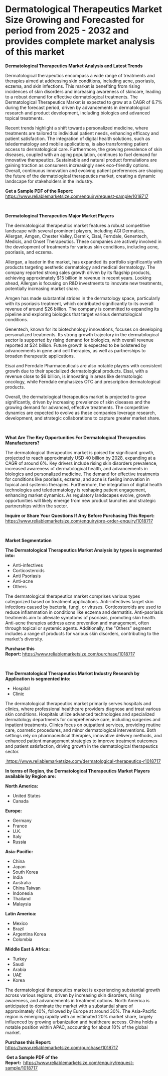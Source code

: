<p><h1>Dermatological Therapeutics Market Size Growing and Forecasted for period from 2025 - 2032 and provides complete market analysis of this market</h1></p><p><strong>Dermatological Therapeutics Market Analysis and Latest Trends</strong></p>
<p><p>Dermatological therapeutics encompass a wide range of treatments and therapies aimed at addressing skin conditions, including acne, psoriasis, eczema, and skin infections. This market is benefiting from rising incidences of skin disorders and increasing awareness of skincare, leading to a robust demand for effective dermatological treatments. The Dermatological Therapeutics Market is expected to grow at a CAGR of 6.7% during the forecast period, driven by advancements in dermatological research and product development, including biologics and advanced topical treatments.</p><p>Recent trends highlight a shift towards personalized medicine, where treatments are tailored to individual patient needs, enhancing efficacy and patient satisfaction. The integration of digital health solutions, such as teledermatology and mobile applications, is also transforming patient access to dermatological care. Furthermore, the growing prevalence of skin diseases, coupled with an aging population, continues to fuel demand for innovative therapeutics. Sustainable and natural product formulations are gaining traction as consumers increasingly seek eco-friendly options. Overall, continuous innovation and evolving patient preferences are shaping the future of the dermatological therapeutics market, creating a dynamic landscape for stakeholders in the industry.</p></p>
<p><strong>Get a Sample PDF of the Report:&nbsp;</strong> <a href="https://www.reliablemarketsize.com/enquiry/request-sample/1018717?utm_campaign=3509&utm_medium=2&utm_source=Github&utm_content=ia&utm_term=13042025&utm_id=dermatological-therapeutics">https://www.reliablemarketsize.com/enquiry/request-sample/1018717</a></p>
<p>&nbsp;</p>
<p><strong>Dermatological Therapeutics Major Market Players</strong></p>
<p><p>The dermatological therapeutics market features a robust competitive landscape with several prominent players, including AGI Dermatics, Allergan, Amgen, Chester Valley, Dermik, Eisai, Ferndale, Genentech, Medicis, and Onset Therapeutics. These companies are actively involved in the development of treatments for various skin conditions, including acne, psoriasis, and eczema.</p><p>Allergan, a leader in the market, has expanded its portfolio significantly with products targeting aesthetic dermatology and medical dermatology. The company reported strong sales growth driven by its flagship products, achieving approximately $15 billion in revenue in recent years. Looking ahead, Allergan is focusing on R&D investments to innovate new treatments, potentially increasing market share.</p><p>Amgen has made substantial strides in the dermatology space, particularly with its psoriasis treatment, which contributed significantly to its overall revenue of around $26 billion. The company is committed to expanding its pipeline and exploring biologics that target various dermatological conditions.</p><p>Genentech, known for its biotechnology innovations, focuses on developing personalized treatments. Its strong growth trajectory in the dermatological sector is supported by rising demand for biologics, with overall revenue reported at $24 billion. Future growth is expected to be bolstered by advancements in gene and cell therapies, as well as partnerships to broaden therapeutic applications.</p><p>Eisai and Ferndale Pharmaceuticals are also notable players with consistent growth due to their specialized dermatological products. Eisai, with a revenue close to $6 billion, is innovating in areas like dermatologic oncology, while Ferndale emphasizes OTC and prescription dermatological products.</p><p>Overall, the dermatological therapeutics market is projected to grow significantly, driven by increasing prevalence of skin diseases and the growing demand for advanced, effective treatments. The competitive dynamics are expected to evolve as these companies leverage research, development, and strategic collaborations to capture greater market share.</p></p>
<p>&nbsp;</p>
<p><strong>What Are The Key Opportunities For Dermatological Therapeutics Manufacturers?</strong></p>
<p><p>The dermatological therapeutics market is poised for significant growth, projected to reach approximately USD 40 billion by 2028, expanding at a CAGR of around 6%. Key drivers include rising skin disorders prevalence, increased awareness of dermatological health, and advancements in biologics and personalized medicine. The demand for effective treatments for conditions like psoriasis, eczema, and acne is fueling innovation in topical and systemic therapies. Furthermore, the integration of digital health technologies and teledermatology is reshaping patient engagement, enhancing market dynamics. As regulatory landscapes evolve, growth opportunities will likely emerge from new product launches and strategic partnerships within the sector.</p></p>
<p><strong>Inquire or Share Your Questions If Any Before Purchasing This Report:</strong> <a href="https://www.reliablemarketsize.com/enquiry/pre-order-enquiry/1018717?utm_campaign=3509&utm_medium=2&utm_source=Github&utm_content=ia&utm_term=13042025&utm_id=dermatological-therapeutics">https://www.reliablemarketsize.com/enquiry/pre-order-enquiry/1018717</a></p>
<p>&nbsp;</p>
<p><strong>Market Segmentation</strong></p>
<p><strong>The Dermatological Therapeutics Market Analysis by types is segmented into:</strong></p>
<p><ul><li>Anti-infectives</li><li>Corticosteroids</li><li>Anti Psoriasis</li><li>Anti-acne</li><li>Others</li></ul></p>
<p><p>The dermatological therapeutics market comprises various types categorized based on treatment applications. Anti-infectives target skin infections caused by bacteria, fungi, or viruses. Corticosteroids are used to reduce inflammation in conditions like eczema and dermatitis. Anti-psoriasis treatments aim to alleviate symptoms of psoriasis, promoting skin health. Anti-acne therapies address acne prevention and management, often through topical or systemic agents. Additionally, the "Others" segment includes a range of products for various skin disorders, contributing to the market's diversity.</p></p>
<p><strong>Purchase this Report:&nbsp;</strong><a href="https://www.reliablemarketsize.com/purchase/1018717?utm_campaign=3509&utm_medium=2&utm_source=Github&utm_content=ia&utm_term=13042025&utm_id=dermatological-therapeutics">https://www.reliablemarketsize.com/purchase/1018717</a></p>
<p>&nbsp;</p>
<p><strong>The Dermatological Therapeutics Market Industry Research by Application is segmented into:</strong></p>
<p><ul><li>Hospital</li><li>Clinic</li></ul></p>
<p><p>The dermatological therapeutics market primarily serves hospitals and clinics, where professional healthcare providers diagnose and treat various skin conditions. Hospitals utilize advanced technologies and specialized dermatology departments for comprehensive care, including surgeries and inpatient treatments. Clinics focus on outpatient services, providing routine care, cosmetic procedures, and minor dermatological interventions. Both settings rely on pharmaceutical therapies, innovative delivery methods, and enhanced patient management strategies to improve treatment outcomes and patient satisfaction, driving growth in the dermatological therapeutics sector.</p></p>
<p><a href="https://www.reliablemarketsize.com/dermatological-therapeutics-r1018717?utm_campaign=3509&utm_medium=2&utm_source=Github&utm_content=ia&utm_term=13042025&utm_id=dermatological-therapeutics">&nbsp;https://www.reliablemarketsize.com/dermatological-therapeutics-r1018717</a></p>
<p><strong>In terms of Region, the Dermatological Therapeutics Market Players available by Region are:</strong></p>
<p>
    <p> <strong> North America: </strong>
        <ul>
            <li>United States</li>
            <li>Canada</li>
        </ul>
        </p> 
    <p> <strong> Europe: </strong>
        <ul>
            <li>Germany</li>
            <li>France</li>
            <li>U.K.</li>
            <li>Italy</li>
            <li>Russia</li>
        </ul>
        </p> 
    <p> <strong> Asia-Pacific: </strong>
        <ul>
            <li>China</li>
            <li>Japan</li>
            <li>South Korea</li>
            <li>India</li>
            <li>Australia</li>
            <li>China Taiwan</li>
            <li>Indonesia</li>
            <li>Thailand</li>
            <li>Malaysia</li>
        </ul>
        </p> 
    <p> <strong> Latin America: </strong>
        <ul>
            <li>Mexico</li>
            <li>Brazil</li>
            <li>Argentina Korea</li>
            <li>Colombia</li>
        </ul>
        </p> 
    <p> <strong> Middle East & Africa: </strong>
        <ul>
            <li>Turkey</li>
            <li>Saudi</li>
            <li>Arabia</li>
            <li>UAE</li>
            <li>Korea</li>
        </ul>
    </p>
    </p>
<p><p>The dermatological therapeutics market is experiencing substantial growth across various regions, driven by increasing skin disorders, rising awareness, and advancements in treatment options. North America is anticipated to dominate the market with a substantial share of approximately 40%, followed by Europe at around 30%. The Asia-Pacific region is emerging rapidly with an estimated 20% market share, largely influenced by growing urbanization and healthcare access. China holds a notable position within APAC, accounting for about 10% of the global market.</p></p>
<p><strong>Purchase this Report: </strong><a href="https://www.reliablemarketsize.com/purchase/1018717?utm_campaign=3509&utm_medium=2&utm_source=Github&utm_content=ia&utm_term=13042025&utm_id=dermatological-therapeutics">https://www.reliablemarketsize.com/purchase/1018717</a></p>
<p>&nbsp;<strong>Get a Sample PDF of the Report:&nbsp;&nbsp;</strong><a href="https://www.reliablemarketsize.com/enquiry/request-sample/1018717?utm_campaign=3509&utm_medium=2&utm_source=Github&utm_content=ia&utm_term=13042025&utm_id=dermatological-therapeutics">https://www.reliablemarketsize.com/enquiry/request-sample/1018717</a></p>
<p><strong></strong></p>
<p><p></p><p></p><p></p></p>